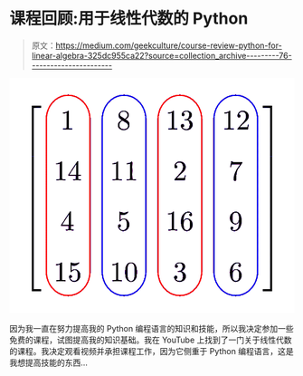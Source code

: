 # 课程回顾:用于线性代数的 Python

> 原文：<https://medium.com/geekculture/course-review-python-for-linear-algebra-325dc955ca22?source=collection_archive---------76----------------------->

![](img/109a73ad215a6d908d20fdfa02308a03.png)

因为我一直在努力提高我的 Python 编程语言的知识和技能，所以我决定参加一些免费的课程，试图提高我的知识基础。我在 YouTube 上找到了一门关于线性代数的课程。我决定观看视频并承担课程工作，因为它侧重于 Python 编程语言，这是我想提高技能的东西…